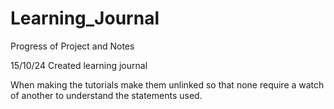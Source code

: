 # Learning_Journal
Progress of Project and Notes

15/10/24
Created learning journal 

When making the tutorials make them unlinked so that none require a watch of another to understand the statements used. 

